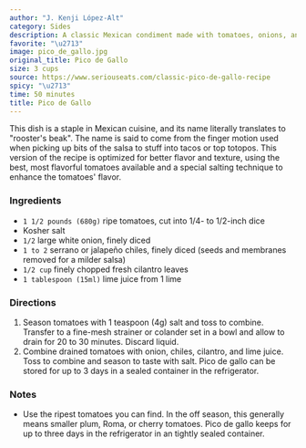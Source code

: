 ```yaml
---
author: "J. Kenji López-Alt"
category: Sides
description: A classic Mexican condiment made with tomatoes, onions, and chiles.
favorite: "\u2713"
image: pico_de_gallo.jpg
original_title: Pico de Gallo
size: 3 cups
source: https://www.seriouseats.com/classic-pico-de-gallo-recipe
spicy: "\u2713"
time: 50 minutes
title: Pico de Gallo
---
```


This dish is a staple in Mexican cuisine, and its name literally translates to "rooster's beak". The name is said to come from the finger motion used when picking up bits of the salsa to stuff into tacos or top totopos. This version of the recipe is optimized for better flavor and texture, using the best, most flavorful tomatoes available and a special salting technique to enhance the tomatoes' flavor.

### Ingredients

* `1 1/2 pounds (680g)` ripe tomatoes, cut into 1/4- to 1/2-inch dice
* Kosher salt
* `1/2` large white onion, finely diced
* `1 to 2` serrano or jalapeño chiles, finely diced (seeds and membranes removed for a milder salsa)
* `1/2 cup` finely chopped fresh cilantro leaves
* `1 tablespoon (15ml)` lime juice from 1 lime

### Directions

1. Season tomatoes with 1 teaspoon (4g) salt and toss to combine. Transfer to a fine-mesh strainer or colander set in a bowl and allow to drain for 20 to 30 minutes. Discard liquid.
2. Combine drained tomatoes with onion, chiles, cilantro, and lime juice. Toss to combine and season to taste with salt. Pico de gallo can be stored for up to 3 days in a sealed container in the refrigerator.

### Notes

- Use the ripest tomatoes you can find. In the off season, this generally means smaller plum, Roma, or cherry tomatoes. Pico de gallo keeps for up to three days in the refrigerator in an tightly sealed container.